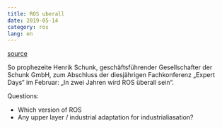 ```yaml
---
title: ROS uberall
date: 2019-05-14
category: ros
lang: en
---
```


[source](https://www.vdi-nachrichten.com/Technik/Gemeinsame-Sprache-fuer-Roboter)

So prophezeite Henrik Schunk, geschäftsführender Gesellschafter der Schunk GmbH, zum Abschluss der diesjährigen Fachkonferenz „Expert Days“ im Februar: „In zwei Jahren wird ROS überall sein“.

Questions:
* Which version of ROS
* Any upper layer / industrial adaptation for industrialiasation?
